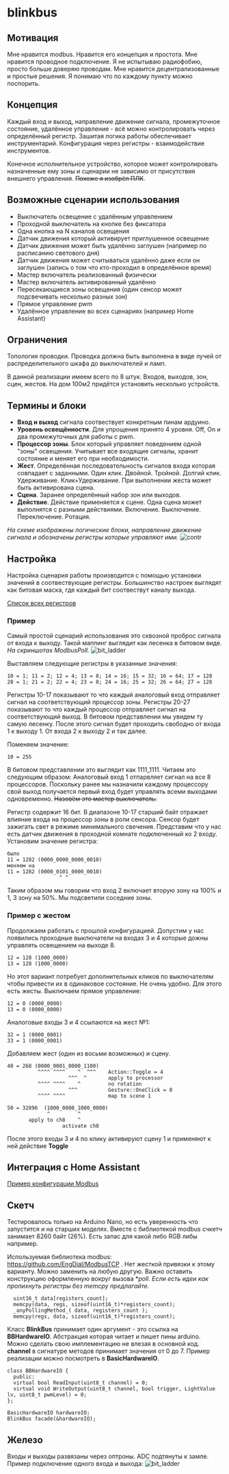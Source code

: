 # blinkbus

## Мотивация

Мне нравится modbus. Нравится его концепция и простота. 
Мне нравится проводное подключение. Я не испытываю радиофобию, просто больше доверяю проводам.
Мне нравится децентрализованные и простые решения.
Я понимаю что по каждому пункту можно поспорить.

## Концепция

Каждый вход и выход, направление движение сигнала, промежуточное состояние, удалённое управление - всё можно контролировать через определённый регистр. Зашитая логика работы обеспечивает инструментарий. Конфигурация через регистры - взаимодействие инструментов.

Конечное исполнительное устройство, которое может контролировать назначенные ему зоны и сценарии не зависимо от присутствия внешнего управления. ~~Похоже я изобрёл ПЛК~~.

## Возможные сценарии использования

* Выключатель освещение с удалённым управлением
* Проходной выключатель на кнопке без фиксатора
* Одна кнопка на N каналов освещения
* Датчик движения который активирует приглушенное освещение 
* Датчик движения может быть удалённо заглушен (например по расписанию светового дня)
* Датчик движения может считываться удалённо даже если он заглушен (запись о том что кто-проходил в определённое время)
* Мастер включатель реализованный физически
* Мастер включатель активированный удалённо
* Пересекающиеся зоны освещения (один сенсор может подсвечивать несколько разных зон)
* Прямое управление pwm
* Удалённое управление во всех сценариях (например Home Assistant)

## Ограничения

Топология проводки. Проводка должна быть выполнена в виде лучей от распределительного шкафа до выключателей и ламп.

В данной реализации имеем всего по 8 штук. Входов, выходов, зон, сцен, жестов. На дом 100м2 придётся установить несколько устройств.

## Термины и блоки

* **Вход и выход** сигнала соотвествует конкретным пинам ардуино.
* **Уровень освещённости**. Для упрощения принято 4 уровня. Off, On и два промежуточных для работы с pwm.
* **Процессор зоны**. Блок который управляет поведением одной "зоны" освещения. Учитывает все входящие сигналы, хранит состояние и меняет его при необходимости.
* **Жест**. Определённая последовательность сигналов входа которая совпадает с заданными. Один клик. Двойной. Тройной. Долгий клик. Удерживание. Клик+Удерживание. При выполнении жеста может быть активирована сцена.
* **Сцена**. Заранее определённый набор зон или выходов.
* **Действие**. Действие применяется к сцене. Одна сцена может выполнятся с разными действиями. Включение. Выключение. Переключение. Ротация.

_На схеме изображены логические блоки, направление движение сигнала и обозначены регистры которые управляют ими._
![contr](docs/BLINKBUS_Control_Flow_&_Registers.svg)

## Настройка

Настройка сценария работы производится с помощью установки значений в соотвествующие регистры. Большинство настроек выглядят как битовая маска, где каждый бит соотвествут каналу выхода.

[Список всех регистров](docs/REGISTERS.md)

### Пример

Самый простой сценарий использования это сквозной проброс сигнала от входа к выходу. Такой маппинг выглядит как лесенка в битовом виде. _На скриншотах ModbusPoll._
![bit_ladder](docs/bit_ladder.png)

Выставляем следующие регистры в указанные значения:
```
10 = 1; 11 = 2; 12 = 4; 13 = 8; 14 = 16; 15 = 32; 16 = 64; 17 = 128
20 = 1; 21 = 2; 22 = 4; 23 = 8; 24 = 16; 25 = 32; 26 = 64; 27 = 128
```
Регистры 10-17 показывают то что каждый аналоговый вход отправляет сигнал на соответствующий процессор зоны. Регистры 20-27 показывают то что каждый процессор отправляет сигнал на соответствующий выход. В битовом представлении мы увидем ту самую лесенку. После этого сигнал будет проходить свободно от входа 1 к выходу 1. От входа 2 к выходу 2 и так далее.

Поменяем значение:
```
10 = 255
```
В битовом представлении это выглядит как 1111_1111. Читаем это следующим образом: Аналоговый вход 1 отпарвляет сигнал на все 8 процессоров. Поскольку ранее мы назначили каждому процессору свой выход получается первый вход будет управлять всеми выходами одновременно. ~~Назовём это мастер выключатель.~~

Регистр содержит 16 бит. В диапазоне 10-17 старший байт отражает влияние входа на процессор зоны в роли сенсора. Сенсор будет зажигать свет в режиме минимального свечения. Представим что у нас есть датчик движения в проходной комнате подключенный ко 2 входу. Установим значение регистра:
```
было
11 = 1282 (0000_0000_0000_0010)
меняем на
11 = 1282 (0000_0101_0000_0010)
                 ^ ^
```
Таким образом мы говорим что вход 2 включает вторую зону на 100% и 1, 3 зону на 50%. Мы подсветили соседние зоны.

### Пример с жестом

Продолжаем работать с прошлой конфигурацией. Допустим у нас появились проходные выключатели на входах 3 и 4 которые дожны управлять освещением на выходе 8.

```
12 = 128 (1000_0000)
13 = 128 (1000_0000)
```

Но этот вариант потребует дополнительных кликов по выключателям чтобы привести их в одинаковое состояние. Не очень удобно. Для этого есть жесты. Выключаем прямое управление:

```
12 = 0 (0000_0000)
13 = 0 (0000_0000)
```

Аналоговые входы 3 и 4 ссылаются на жест №1:

```
32 = 1 (0000_0001)
33 = 1 (0000_0001)
```

Добавляем жест (один из восьми возможных) и сцену.

```
40 = 268 (0000_0001_0000_1100)
          ^^^^ ^^^^    ^  ^^^    Action::Toggle = 4
                    ^^^  ^       apply to processor
          ^^^^ ^^^^    ^         no rotation
                    ^^^          Gesture::OneClick = 0
          ^^^^ ^^^^              map to scene 1

50 = 32896  (1000_0000_1000_0000)
             ^         ^
       apply to ch8    ^
                  activate ch8
```

После этого входы 3 и 4 по клику активируют сцену 1 и применяют к ней действие **Toggle**

## Интеграция с Home Assistant

[Пример конфигурации Modbus](homeAssistant/configuration.yaml)

## Скетч

Тестировалось только на Arduino Nano, но есть уверенность что запустится и на старших моделях. Вместе с библиотекой modbus счкетч занимает 8260 байт (26%). Есть запас для какой либо RGB либы например.

Используемая библиотека modbus: https://github.com/EngDial/ModbusTCP . Нет жесткой привязки к этому варианту. Можно заменить на любую другую. Важно оставить конструкцию оформленную вокруг вызова **poll*. _Если есть идеи как пропихнуть регистры без memcpy предлагайте._

```
  uint16_t data[registers_count];
  memcpy(data, regs, sizeof(uint16_t)*registers_count);
  _anyPollingMethod_( data, registers_count );  
  memcpy(regs, data, sizeof(uint16_t)*registers_count);
```

Класс **BlinkBus** принимает один аргумент - это ссылка на **BBHardwareIO**. Абстракция которая читает и пишет пины arduino. Можно сделать свою имплементацию не влезая в основной код. **channel** в сигнатуре методов принимает значения от 0 до 7. Пример реализации можно посмотреть в **BasicHardwareIO**.

```
class BBHardwareIO {
  public:
  virtual bool ReadInput(uint8_t channel) = 0;
  virtual void WriteOutput(uint8_t channel, bool trigger, LightValue lv, uint8_t pwmLevel) = 0;
};

BasicHardwareIO hardwareIO; 
BlinkBus facade(&hardwareIO);
```

## Железо

Входы и выходы развязаны через оптроны. ADC подтянуты к замле. Пример подключение одного входа и выхода:
![bit_ladder](docs/circuit.svg)

